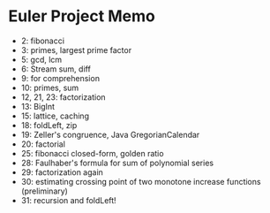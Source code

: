 # Euler Project Memo

 - 2: fibonacci 
 - 3: primes, largest prime factor 
 - 5: gcd, lcm 
 - 6: Stream sum, diff 
 - 9: for comprehension 
 - 10: primes, sum 
 - 12, 21, 23: factorization
 - 13: BigInt
 - 15: lattice, caching
 - 18: foldLeft, zip
 - 19: Zeller's congruence, Java GregorianCalendar
 - 20: factorial  
 - 25: fibonacci closed-form, golden ratio
 - 28: Faulhaber's formula for sum of polynomial series
 - 29: factorization again
 - 30: estimating crossing point of two monotone increase functions (preliminary)
 - 31: recursion and foldLeft!
